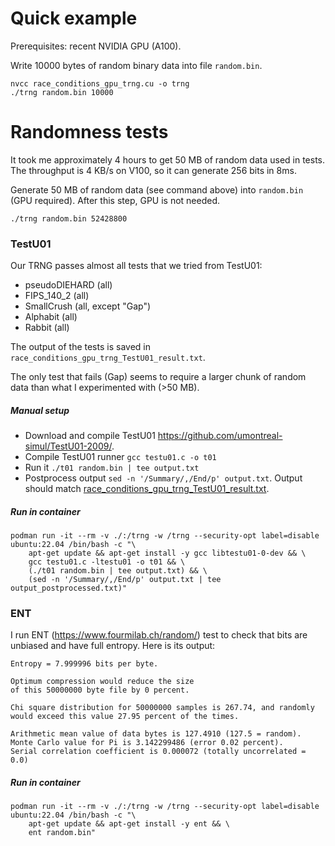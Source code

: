 # Quick example

Prerequisites: recent NVIDIA GPU (A100).

Write 10000 bytes of random binary data into file `random.bin`.

```
nvcc race_conditions_gpu_trng.cu -o trng
./trng random.bin 10000
```

# Randomness tests

It took me approximately 4 hours to get 50 MB of random data used in tests. The throughput is 4 KB/s on V100, so it can generate 256 bits in 8ms.

Generate 50 MB of random data (see command above) into `random.bin` (GPU required). After this step, GPU is not needed.
```
./trng random.bin 52428800
```

### TestU01

Our TRNG passes almost all tests that we tried from TestU01:
* pseudoDIEHARD (all)
* FIPS_140_2 (all)
* SmallCrush (all, except "Gap")
* Alphabit (all)
* Rabbit (all)

The output of the tests is saved in `race_conditions_gpu_trng_TestU01_result.txt`.

The only test that fails (Gap) seems to require a larger chunk of random data than what I experimented with (>50 MB).

##### Manual setup

* Download and compile TestU01 https://github.com/umontreal-simul/TestU01-2009/. 
* Compile TestU01 runner `gcc testu01.c -o t01` 
* Run it `./t01 random.bin | tee output.txt`
* Postprocess output `sed -n '/Summary/,/End/p' output.txt`. Output should match [race_conditions_gpu_trng_TestU01_result.txt](trng/race_conditions_gpu_trng_TestU01_result.txt).

##### Run in container

```
podman run -it --rm -v ./:/trng -w /trng --security-opt label=disable ubuntu:22.04 /bin/bash -c "\
    apt-get update && apt-get install -y gcc libtestu01-0-dev && \
    gcc testu01.c -ltestu01 -o t01 && \
    (./t01 random.bin | tee output.txt) && \
    (sed -n '/Summary/,/End/p' output.txt | tee output_postprocessed.txt)"
```

### ENT

I run ENT (https://www.fourmilab.ch/random/) test to check that bits are unbiased and have full entropy. Here is its output:

```
Entropy = 7.999996 bits per byte.

Optimum compression would reduce the size
of this 50000000 byte file by 0 percent.

Chi square distribution for 50000000 samples is 267.74, and randomly
would exceed this value 27.95 percent of the times.

Arithmetic mean value of data bytes is 127.4910 (127.5 = random).
Monte Carlo value for Pi is 3.142299486 (error 0.02 percent).
Serial correlation coefficient is 0.000072 (totally uncorrelated = 0.0)
```

##### Run in container

```
podman run -it --rm -v ./:/trng -w /trng --security-opt label=disable ubuntu:22.04 /bin/bash -c "\
    apt-get update && apt-get install -y ent && \
    ent random.bin"
```